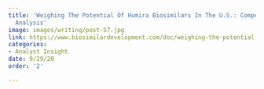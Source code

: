 ```yaml
---
title: 'Weighing The Potential Of Humira Biosimilars In The U.S.: Competitive Dynamics
  Analysis'
image: images/writing/post-57.jpg
link: https://www.biosimilardevelopment.com/doc/weighing-the-potential-of-humira-biosimilars-in-the-u-s-competitive-dynamics-analysis-0001
categories:
- Analyst Insight
date: 9/29/20
order: '2'

---
```

